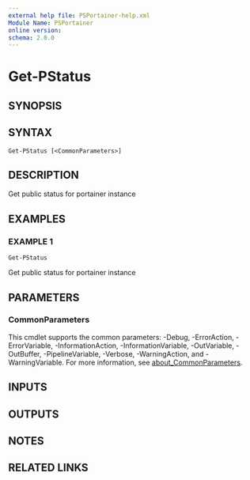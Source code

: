 ```yaml
---
external help file: PSPortainer-help.xml
Module Name: PSPortainer
online version:
schema: 2.0.0
---
```


# Get-PStatus

## SYNOPSIS

## SYNTAX

```
Get-PStatus [<CommonParameters>]
```

## DESCRIPTION
Get public status for portainer instance

## EXAMPLES

### EXAMPLE 1
```
Get-PStatus
```

Get public status for portainer instance

## PARAMETERS

### CommonParameters
This cmdlet supports the common parameters: -Debug, -ErrorAction, -ErrorVariable, -InformationAction, -InformationVariable, -OutVariable, -OutBuffer, -PipelineVariable, -Verbose, -WarningAction, and -WarningVariable. For more information, see [about_CommonParameters](http://go.microsoft.com/fwlink/?LinkID=113216).

## INPUTS

## OUTPUTS

## NOTES

## RELATED LINKS
